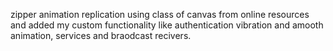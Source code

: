 zipper animation replication using class of canvas from online resources and added my custom functionality like authentication vibration and amooth animation, services and braodcast recivers.

